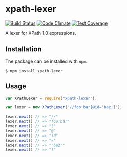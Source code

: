 # xpath-lexer

[![Build Status](https://travis-ci.org/badeball/xpath-lexer.svg?branch=master)](https://travis-ci.org/badeball/xpath-lexer)
[![Code Climate](https://codeclimate.com/github/badeball/xpath-lexer/badges/gpa.svg)](https://codeclimate.com/github/badeball/xpath-lexer)
[![Test Coverage](https://codeclimate.com/github/badeball/xpath-lexer/badges/coverage.svg)](https://codeclimate.com/github/badeball/xpath-lexer/coverage)

A lexer for XPath 1.0 expressions.

## Installation

The package can be installed with `npm`.

```
$ npm install xpath-lexer
```

## Usage


```javascript
var XPathLexer = require("xpath-lexer");

var lexer = new XPathLexer("//foo:bar[@id='baz']");

lexer.next() // => "//"
lexer.next() // => "foo:bar"
lexer.next() // => "["
lexer.next() // => "@"
lexer.next() // => "id"
lexer.next() // => "="
lexer.next() // => "'baz'"
lexer.next() // => "]"
```
